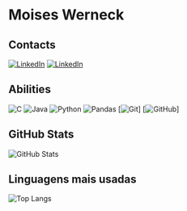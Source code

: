 # Moises Werneck
## Contacts
[![LinkedIn](https://img.shields.io/badge/LinkedIn-0077B5?style=for-the-badge&logo=linkedin&logoColor=white)]((https://www.linkedin.com/in/moiseswerneck/))
[![LinkedIn](https://img.shields.io/badge/DIO-purple?style=for-the-badge&logo=linkedin&logoColor=white)]((https://www.dio.me/users/mauadwerneck))
## Abilities
![C](https://img.shields.io/badge/C%23-black?style=for-the-badge&logo=c-sharp&logoColor=823085)
![Java](https://img.shields.io/badge/HTML5-black?style=for-the-badge&logo=openjdk&logoColor=orange)
![Python](https://img.shields.io/badge/CSS3-black?style=for-the-badge&logo=python&logoColor=yellow)
![Pandas](https://img.shields.io/badge/JavaScript-black?style=for-the-badge&logo=pandas&logoColor=black)
[![Git](https://img.shields.io/badge/Git-black?style=for-the-badge&logo=git&logoColor=orange)]
[![GitHub](https://img.shields.io/badge/GitHub-black?style=for-the-badge&logo=github&logoColor=white)]



## GitHub Stats
![GitHub Stats](https://github-readme-stats.vercel.app/api?username=mawerneck&theme=transparent&bg_color=000&border_color=black&show_icons=true&icon_color=30A3DC&title_color=green&text_color=FFF)
## Linguagens mais usadas
![Top Langs](https://github-readme-stats-git-masterrstaa-rickstaa.vercel.app/api/top-langs/?username=mawerneck&layout=compact&bg_color=000&border_color=black&title_color=green&text_color=FFF)
